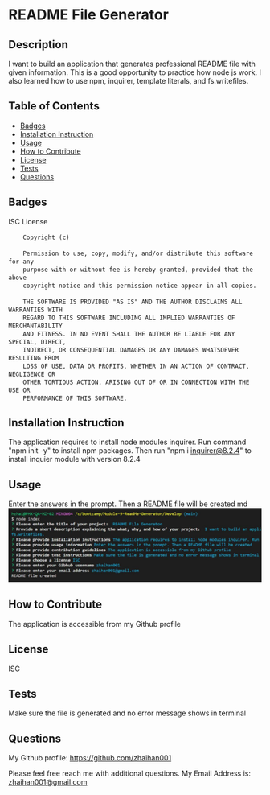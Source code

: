 # README File Generator

## Description

I want to build an application that generates professional README file with given information. This is a good opportunity to practice how node js work. I also learned how to use npm, inquirer, template literals, and fs.writefiles.

## Table of Contents

- [Badges](#badges)
- [Installation Instruction](#installation-instruction)
- [Usage](#usage)
- [How to Contribute](#how-to-contribute)
- [License](#license)
- [Tests](#tests)
- [Questions](#questions)

## Badges

ISC License

        Copyright (c) 
        
        Permission to use, copy, modify, and/or distribute this software for any
        purpose with or without fee is hereby granted, provided that the above
        copyright notice and this permission notice appear in all copies.
        
        THE SOFTWARE IS PROVIDED "AS IS" AND THE AUTHOR DISCLAIMS ALL WARRANTIES WITH
        REGARD TO THIS SOFTWARE INCLUDING ALL IMPLIED WARRANTIES OF MERCHANTABILITY
        AND FITNESS. IN NO EVENT SHALL THE AUTHOR BE LIABLE FOR ANY SPECIAL, DIRECT,
        INDIRECT, OR CONSEQUENTIAL DAMAGES OR ANY DAMAGES WHATSOEVER RESULTING FROM
        LOSS OF USE, DATA OR PROFITS, WHETHER IN AN ACTION OF CONTRACT, NEGLIGENCE OR
        OTHER TORTIOUS ACTION, ARISING OUT OF OR IN CONNECTION WITH THE USE OR
        PERFORMANCE OF THIS SOFTWARE.

## Installation Instruction

The application requires to install node modules inquirer. Run command "npm init -y" to install npm packages. Then run "npm i inquirer@8.2.4" to install inquier module with version 8.2.4

## Usage

Enter the answers in the prompt. Then a README file will be created
md
![alt text](./screenshot.JPG)


## How to Contribute

The application is accessible from my Github profile

## License

ISC

## Tests

Make sure the file is generated and no error message shows in terminal

## Questions

My Github profile: https://github.com/zhaihan001

Please feel free reach me with additional questions.
My Email Address is: zhaihan001@gmail.com